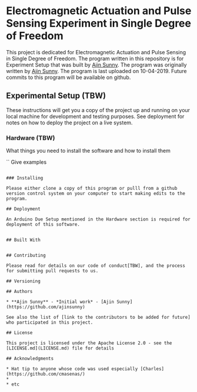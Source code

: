 # Electromagnetic Actuation and Pulse Sensing Experiment in Single Degree of Freedom

This project is dedicated for Electromagnetic Actuation and Pulse Sensing in Single Degree of Freedom. The program written in this repository is for Experiment Setup that was built by [Ajin Sunny](https://github.com/ajinsunny). The program was originally written by [Ajin Sunny](https://github.com/ajinsunny). The program is last uploaded on 10-04-2019. Future commits to this program will be available on github. 

## Experimental Setup (TBW)

These instructions will get you a copy of the project up and running on your local machine for development and testing purposes. See deployment for notes on how to deploy the project on a live system.

### Hardware (TBW)

What things you need to install the software and how to install them

``
Give examples
```

### Installing

Please either clone a copy of this program or pulll from a github version control system on your computer to start making edits to the program. 

## Deployment

An Arduino Due Setup mentioned in the Hardware section is required for deployment of this software. 


## Built With


## Contributing

Please read for details on our code of conduct[TBW], and the process for submitting pull requests to us.

## Versioning 

## Authors

* **Ajin Sunny** - *Initial work* - [Ajin Sunny](https://github.com/ajinsunny)

See also the list of [link to the contributors to be added for future] who participated in this project.

## License

This project is licensed under the Apache License 2.0 - see the [LICENSE.md](LICENSE.md) file for details

## Acknowledgments

* Hat tip to anyone whose code was used especially [Charles](https://github.com/cmasenas/)
* 
* etc

